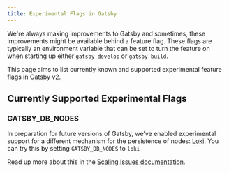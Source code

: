 ```yaml
---
title: Experimental Flags in Gatsby
---
```


We're always making improvements to Gatsby and sometimes, these improvements might be available behind a feature flag. These flags are typically an environment variable that can be set to turn the feature on when starting up either `gatsby develop` or `gatsby build`.

This page aims to list currently known and supported experimental feature flags in Gatsby v2.

## Currently Supported Experimental Flags

### GATSBY_DB_NODES

In preparation for future versions of Gatsby, we’ve enabled experimental support for a different mechanism for the persistence of nodes: [Loki](https://www.npmjs.com/package/lokijs). You can try this by setting `GATSBY_DB_NODES` to `loki`

Read up more about this in the [Scaling Issues documentation](https://www.gatsbyjs.org/docs/scaling-issues/#gatsby_db_nodes).
